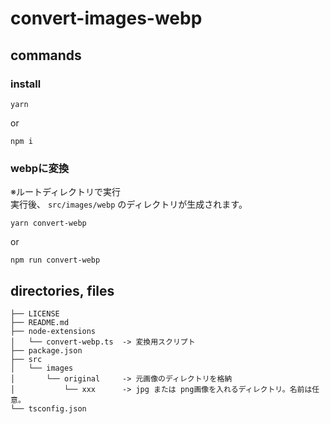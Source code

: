 # convert-images-webp

## commands

### install

```
yarn
```

or 

```
npm i
```

### webpに変換

※ルートディレクトリで実行  
実行後、 `src/images/webp` のディレクトリが生成されます。

```
yarn convert-webp
```

or 

```
npm run convert-webp
```


## directories, files

```
├── LICENSE
├── README.md
├── node-extensions
│   └── convert-webp.ts  -> 変換用スクリプト
├── package.json
├── src
│   └── images
│       └── original     -> 元画像のディレクトリを格納
│           └── xxx      -> jpg または png画像を入れるディレクトリ。名前は任意。
└── tsconfig.json
```